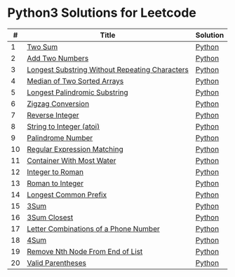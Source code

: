 # Python3 Solutions for Leetcode

| # | Title | Solution |
|---| ----- | -------- |
| 1 | [Two Sum](https://leetcode.com/problems/two-sum/) | [Python](https://github.com/tranthaituananh/leetcode_python/blob/master/Day%201/1.two-sum.py) |
| 2 | [Add Two Numbers](https://leetcode.com/problems/add-two-numbers/) | [Python](https://github.com/tranthaituananh/leetcode_python/blob/master/Day%201/2.add-two-numbers.py) |
| 3 | [Longest Substring Without Repeating Characters](https://leetcode.com/problems/longest-substring-without-repeating-characters/) | [Python](https://github.com/tranthaituananh/leetcode_python/blob/master/Day%201/3.longest-substring-without-repeating-characters.py) |  
| 4 | [Median of Two Sorted Arrays](https://leetcode.com/problems/median-of-two-sorted-arrays/) | [Python](https://github.com/tranthaituananh/leetcode_python/blob/master/Day%201/4.median-of-two-sorted-arrays.py) |
| 5 | [Longest Palindromic Substring](https://leetcode.com/problems/longest-palindromic-substring/) | [Python](https://github.com/tranthaituananh/leetcode_python/blob/master/Day%201/5.longest-palindromic-substring.py) |
| 6 | [Zigzag Conversion](https://leetcode.com/problems/zigzag-conversion/) | [Python](https://github.com/tranthaituananh/leetcode_python/blob/master/Day%201/6.zigzag-conversion.py) |
| 7 | [Reverse Integer](https://leetcode.com/problems/reverse-integer/) | [Python](https://github.com/tranthaituananh/leetcode_python/blob/master/Day%201/7.reverse-integer.py) |
| 8 | [String to Integer (atoi)](https://leetcode.com/problems/string-to-integer-atoi/) | [Python](https://github.com/tranthaituananh/leetcode_python/blob/master/Day%201/8.string-to-integer-atoi.py) |
| 9 | [Palindrome Number](https://leetcode.com/problems/palindrome-number/) | [Python](https://github.com/tranthaituananh/leetcode_python/blob/master/Day%201/9.palindrome-number.py) |
| 10 | [Regular Expression Matching](https://leetcode.com/problems/regular-expression-matching/) | [Python](https://github.com/tranthaituananh/leetcode_python/blob/master/Day%201/10.regular-expression-matching.py) |
| 11 | [Container With Most Water](https://leetcode.com/problems/container-with-most-water/) | [Python](https://github.com/tranthaituananh/leetcode_python/blob/master/Day%202/11.container-with-most-water.py) |
| 12 | [Integer to Roman](https://leetcode.com/problems/integer-to-roman/) | [Python](https://github.com/tranthaituananh/leetcode_python/blob/master/Day%202/12.integer-to-roman.py) |
| 13 | [Roman to Integer](https://leetcode.com/problems/roman-to-integer/) | [Python](https://github.com/tranthaituananh/leetcode_python/blob/master/Day%202/13.roman-to-integer.py) |
| 14 | [Longest Common Prefix](https://leetcode.com/problems/longest-common-prefix/) | [Python](https://github.com/tranthaituananh/leetcode_python/blob/master/Day%202/14.longest-common-prefix.py) |
| 15 | [3Sum](https://leetcode.com/problems/3sum/) | [Python](https://github.com/tranthaituananh/leetcode_python/blob/master/Day%202/15.3-sum.py) |
| 16 | [3Sum Closest](https://leetcode.com/problems/3sum-closest/) | [Python](https://github.com/tranthaituananh/leetcode_python/blob/master/Day%202/16.3-sum-closest.py) |
| 17 | [Letter Combinations of a Phone Number](https://leetcode.com/problems/letter-combinations-of-a-phone-number/) | [Python](https://github.com/tranthaituananh/leetcode_python/blob/master/Day%202/17.letter-combinations-of-a-phone-number.py) |
| 18 | [4Sum](https://leetcode.com/problems/4sum/) | [Python](https://github.com/tranthaituananh/leetcode_python/blob/master/Day%202/18.4-sum.py) |
| 19 | [Remove Nth Node From End of List](https://leetcode.com/problems/remove-nth-node-from-end-of-list/) | [Python](https://github.com/tranthaituananh/leetcode_python/blob/master/Day%202/19.remove-nth-node-from-end-of-list.py) |
| 20 | [Valid Parentheses](https://leetcode.com/problems/valid-parentheses/) | [Python](https://github.com/tranthaituananh/leetcode_python/blob/master/Day%202/20.valid-parentheses.py) |
